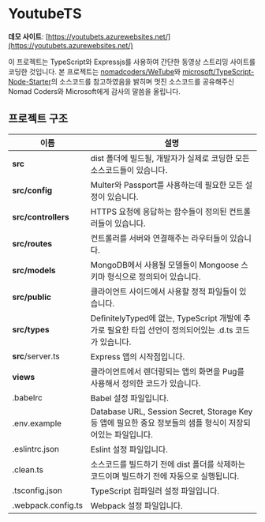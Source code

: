 # YoutubeTS

**데모 사이트**: [https://youtubets.azurewebsites.net/](https://youtubets.azurewebsites.net/)

이 프로젝트는 TypeScript와 Expressjs를 사용하여 간단한 동영상 스트리밍 사이트를 코딩한 것입니다. 본 프로젝트는 [nomadcoders/WeTube](https://github.com/nomadcoders/WeTube)와 [microsoft/TypeScript-Node-Starter](https://github.com/microsoft/TypeScript-Node-Starter)의 소스코드를 참고하였음을 밝히며 멋진 소스코드를 공유해주신 Nomad Coders와 Microsoft에게 감사의 말씀을 올립니다.

## 프로젝트 구조

| 이름                | 설명                                                                                                        |
| ------------------- | ----------------------------------------------------------------------------------------------------------- |
| **src**             | dist 폴더에 빌드될, 개발자가 실제로 코딩한 모든 소스코드들이 있습니다.                                      |
| **src/config**      | Multer와 Passport를 사용하는데 필요한 모든 설정이 있습니다.                                                 |
| **src/controllers** | HTTPS 요청에 응답하는 함수들이 정의된 컨트롤러들이 있습니다.                                                |
| **src/routes**      | 컨트롤러를 서버와 연결해주는 라우터들이 있습니다.                                                           |
| **src/models**      | MongoDB에서 사용될 모델들이 Mongoose 스키마 형식으로 정의되어 있습니다.                                     |
| **src/public**      | 클라이언트 사이드에서 사용할 정적 파일들이 있습니다.                                                        |
| **src/types**       | DefinitelyTyped에 없는, TypeScript 개발에 추가로 필요한 타입 선언이 정의되어있는 .d.ts 코드가 있습니다.     |
| **src**/server.ts   | Express 앱의 시작점입니다.                                                                                  |
| **views**           | 클라이언트에서 렌더링되는 앱의 화면을 Pug를 사용해서 정의한 코드가 있습니다.                                |
| .babelrc            | Babel 설정 파일입니다.                                                                                      |
| .env.example        | Database URL, Session Secret, Storage Key 등 앱에 필요한 중요 정보들의 샘플 형식이 저장되어있는 파일입니다. |
| .eslintrc.json      | Eslint 설정 파일입니다.                                                                                     |
| .clean.ts           | 소스코드를 빌드하기 전에 dist 폴더를 삭제하는 코드이며 빌드하기 전에 자동으로 실행됩니다.                   |
| .tsconfig.json      | TypeScript 컴파일러 설정 파일입니다.                                                                        |
| .webpack.config.ts  | Webpack 설정 파일입니다.                                                                                    |
